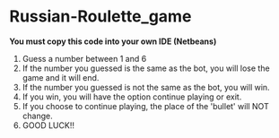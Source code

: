 # Russian-Roulette_game
**You must copy this code into your own IDE (Netbeans)**
1. Guess a number between 1 and 6
2. If the number you guessed is the same as the bot, you will lose the game and it will end.
3. If the number you guessed is not the same as the bot, you will win.
4. If you win, you will have the option continue playing or exit.
5. If you choose to continue playing, the place of the 'bullet' will NOT change.
6. GOOD LUCK!!
